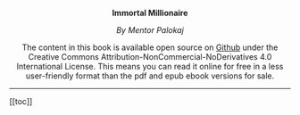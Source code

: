 <div style="text-align: center;">

**Immortal Millionaire**

*By Mentor Palokaj*

The content in this book is available open source on [Github](https://github.com/actuallymentor/immortal-millionaire/) under the Creative Commons Attribution-NonCommercial-NoDerivatives 4.0 International License. This means you can read it online for free in a less user-friendly format than the pdf and epub ebook versions for sale.

<hr />

</div>

[[toc]]